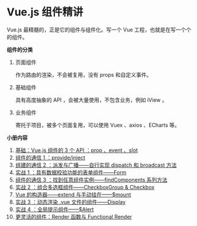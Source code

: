 # Vue.js 组件精讲

Vue.js 最精髓的，正是它的组件与组件化。写一个 Vue 工程，也就是在写一个个的组件。



**组件的分类**

1. 页面组件

   作为路由的渲染，不会被复用，没有 props 和自定义事件。

2. 基础组件

   具有高度抽象的 API ，会被大量使用，不包含业务，例如 iView 。

3. 业务组件

   寄托于项目，被多个页面复用，可以使用 Vuex 、axios 、ECharts 等。



**小册内容**

1. [基础：Vue.js 组件的 3 个 API ：prop 、event 、slot](https://github.com/negrochn/study-juejin/blob/master/vue/doc/%E5%9F%BA%E7%A1%80.md)
2. [组件的通信 1 ：provide/inject](https://github.com/negrochn/study-juejin/blob/master/vue/doc/%E7%BB%84%E4%BB%B6%E7%9A%84%E9%80%9A%E4%BF%A1%201.md)
3. [组建的通信 2 ：派发与广播——自行实现 dispatch 和 broadcast 方法](https://github.com/negrochn/study-juejin/blob/master/vue/doc/%E7%BB%84%E4%BB%B6%E7%9A%84%E9%80%9A%E4%BF%A1%202.md)
4. [实战 1 ：具有数据校验功能的表单组件——Form](https://github.com/negrochn/study-juejin/blob/master/vue/doc/%E5%AE%9E%E6%88%98%201.md)
5. [组件的通信 3 ：找到任意组件实例——findComponents 系列方法](https://github.com/negrochn/study-juejin/blob/master/vue/doc/%E7%BB%84%E4%BB%B6%E7%9A%84%E9%80%9A%E4%BF%A1%203.md)
6. [实战 2 ：组合多选框组件——CheckboxGroup & Checkbox](https://github.com/negrochn/study-juejin/blob/master/vue/doc/%E5%AE%9E%E6%88%98%202.md)
7. [Vue 的构造器——extend 与手动挂在——$mount](https://github.com/negrochn/study-juejin/blob/master/vue/doc/Vue%20%E7%9A%84%E6%9E%84%E9%80%A0%E5%99%A8.md)
8. [实战 3 ：动态渲染 .vue 文件的组件——Display](https://github.com/negrochn/study-juejin/blob/master/vue/doc/%E5%AE%9E%E6%88%98%203.md)
9. [实战 4 ：全局提示组件——$Alert](https://github.com/negrochn/study-juejin/blob/master/vue/doc/%E5%AE%9E%E6%88%98%204.md)
10. [更灵活的组件：Render 函数与 Functional Render](https://github.com/negrochn/study-juejin/blob/master/vue/doc/%E6%9B%B4%E7%81%B5%E6%B4%BB%E7%9A%84%E7%BB%84%E4%BB%B6.md)

